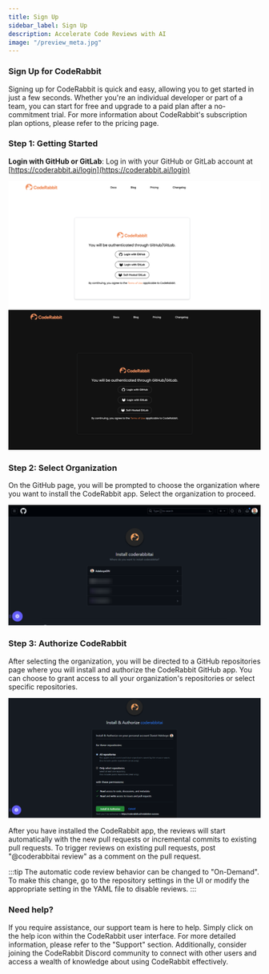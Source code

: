 ```yaml
---
title: Sign Up
sidebar_label: Sign Up
description: Accelerate Code Reviews with AI
image: "/preview_meta.jpg"
---
```


<head>
 <meta charSet="utf-8" />
  <meta name="title" content="CodeRabbit: AI-powered Code Reviews" />
  <meta name="description" content="Accelerate Code Reviews with AI" />

  <meta property="og:type" content="website" />
  <meta property="og:url" content="https://coderabbit.ai/" />
  <meta property="og:title" content="CodeRabbit: AI-powered Code Reviews" />
  <meta property="og:description" content="Accelerate Code Reviews with AI" />
  <meta property="og:image" content="/preview_meta.jpg" />

  <meta name="twitter:image" content="https://coderabbit.ai/preview_meta.jpg" />
  <meta name="twitter:card" content="summary_large_image" />
  <meta name="twitter:title" content="CodeRabbit: AI-powered Code Reviews" />
  <meta name="twitter:description" content="Accelerate Code Reviews with AI" />
</head>

### **Sign Up for CodeRabbit**

Signing up for CodeRabbit is quick and easy, allowing you to get started in just a few seconds. Whether you're an individual developer or part of a team, you can start for free and upgrade to a paid plan after a no-commitment trial. For more information about CodeRabbit's subscription plan options, please refer to the pricing page.

### **Step 1: Getting Started**

**Login with GitHub or GitLab**: Log in with your GitHub or GitLab account at [https://coderabbit.ai/login](https://coderabbit.ai/login)

![Login](./images/cr_login2.png#gh-light-mode-only)
![Login](./images/cr_login_dark.png#gh-dark-mode-only)

### **Step 2: Select Organization**

On the GitHub page, you will be prompted to choose the organization where you want to install the CodeRabbit app. Select the organization to proceed.

![Untitled](./images/add2.png)

### **Step 3: Authorize CodeRabbit**

After selecting the organization, you will be directed to a GitHub repositories page where you will install and authorize the CodeRabbit GitHub app. You can choose to grant access to all your organization's repositories or select specific repositories.

![Untitled](./images/add3.png)

After you have installed the CodeRabbit app, the reviews will start automatically with the new pull requests or incremental commits to existing pull requests. To trigger reviews on existing pull requests, post "@coderabbitai review" as a comment on the pull request.

:::tip
The automatic code review behavior can be changed to "On-Demand". To make this change, go to the repository settings in the UI or modify the appropriate setting in the YAML file to disable reviews.
:::

### **Need help?**

If you require assistance, our support team is here to help. Simply click on the help icon within the CodeRabbit user interface. For more detailed information, please refer to the "Support" section. Additionally, consider joining the CodeRabbit Discord community to connect with other users and access a wealth of knowledge about using CodeRabbit effectively.
